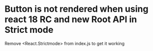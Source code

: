 # Button is not rendered when using react 18 RC and new Root API in Strict mode

Remove <React.Strictmode> from index.js to get it working
